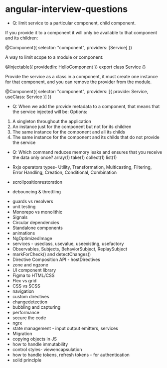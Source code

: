 # angular-interview-questions

- Q: limit service to a particular component, child component.

If you provide it to a component it will only be available to that component and its children:

@Component({
  selector: "component",
  providers: [Service]
})

A way to limit scope to a module or component:

@Injectable({ providedIn: HelloComponent })
export class Service {}

Provide the service as a class in a component, it must create one instance for that component, and you can remove the provider from the module.

@Component({
  selector: "component",
  providers: [{ provide: Service, useClass: Service }]
})


- Q: When we add the provide metadata to a component, that means that the service injected will be:
Options:
1. A singleton throughout the application
2. An instance just for the component but not for its children
3. The same instance for the component and all its childs
4. The same instance for the component and its childs that do not provide the service

 
- Q: Which command reduces memory leaks and ensures that you receive the data only once?
array(1) take(1) collect(1) list(1)

- Rxjs operators types- Utility, Transformation, Multicasting, Filtering, Error Handling, Creation, Conditional, Combination
* scrollpositionrestoration
+ debouncing & throttling
- guards vs resolvers
- unit testing
- Monorepo vs monolithic
- Signals
- Circular dependencies
- Standalone components
- animations
- NgOptimizedImage
- services - useclass, usevalue, useexisting, usefactory
- Observables, Subjects, BehaviorSubject, ReplaySubject
- markForCheck() and detectChanges()
- Directive Composition API - hostDirectives
- zone and ngzone
- UI component library
- Figma to HTML/CSS
- Flex vs grid 
- CSS vs SCSS
- navigation
- custom directives
- changedetection
- bubbling and capturing
- performance
- secure the code
- ngrx
- state management - input output emitters, services
- Migration
- copying objects in JS
- how to handle immutability 
- control styles- viewencapsulation
- how to handle tokens, refresh tokens - for authentication 
- solid princlple

